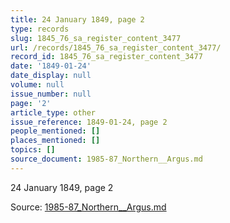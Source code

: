 ```yaml
---
title: 24 January 1849, page 2
type: records
slug: 1845_76_sa_register_content_3477
url: /records/1845_76_sa_register_content_3477/
record_id: 1845_76_sa_register_content_3477
date: '1849-01-24'
date_display: null
volume: null
issue_number: null
page: '2'
article_type: other
issue_reference: 1849-01-24, page 2
people_mentioned: []
places_mentioned: []
topics: []
source_document: 1985-87_Northern__Argus.md
---
```


24 January 1849, page 2

Source: [1985-87_Northern__Argus.md](/downloads/markdown/1985-87_Northern__Argus.md)
